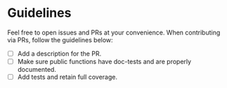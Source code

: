# Guidelines

Feel free to open issues and PRs at your convenience. When contributing via PRs,
follow the guidelines below:

- [ ] Add a description for the PR.
- [ ] Make sure public functions have doc-tests and are properly documented.
- [ ] Add tests and retain full coverage.
